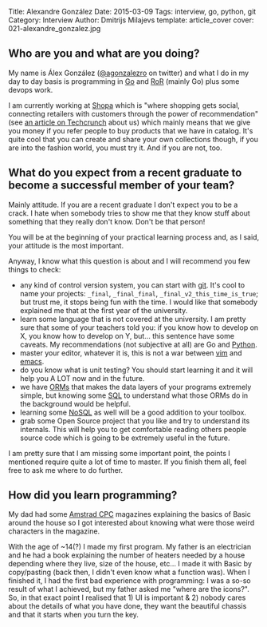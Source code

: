 Title: Alexandre González
Date: 2015-03-09
Tags: interview, go, python, git
Category: Interview
Author: Dmitrijs Milajevs
template: article_cover
cover: 021-alexandre_gonzalez.jpg


## Who are you and what are you doing?

My name is Álex González ([@agonzalezro](http://twitter.com/agonzalezro) on
twitter) and what I do in my day to day basis is programming in
[Go](https://golang.org/) and [RoR](http://rubyonrails.org/) (mainly Go) plus some
devops work.

I am currently working at [Shopa](http://shopa.com) which is "where shopping
gets social, connecting retailers with customers through the power of
recommendation" (see [an article on Techcrunch](http://techcrunch.com/2015/02/17/social-shopping-app-shopa-secures-11m-series-a-to-scale-internationally/)
about us) which mainly means that we give you money if you refer people to buy
products that we have in catalog. It's quite cool that you can create and share
your own collections though, if you are into the fashion world, you must try it.
And if you are not, too.

## What do you expect from a recent graduate to become a successful member of your team?

Mainly attitude. If you are a recent graduate I don't expect you to be a crack.
I hate when somebody tries to show me that they know stuff about something that
they really don't know. Don't be that person!

You will be at the beginning of your practical learning process and, as I said,
your attitude is the most important.

Anyway, I know what this question is about and I will recommend you few things
to check:

- any kind of control version system, you can start with
  [git](http://git-scm.com/). It's cool to name your projects: `_final`,
  `_final_final`, `_final_v2_this_time_is_true`; but trust me, it stops being fun
  with the time. I would like that somebody explained me that at the first year
  of the university.
- learn some language that is not covered at the university. I am pretty sure that
  some of your teachers told you: if you know how to develop on X, you know how
  to develop on Y, but... this sentence have some caveats. My recommendations
  (not subjective at all) are Go and [Python](https://www.python.org/).
- master your editor, whatever it is, this is not a war between
  [vim](http://www.vim.org/) and [emacs](http://www.gnu.org/software/emacs/).
- do you know what is unit testing? You should start learning it and it will
  help you A LOT now and in the future.
- we have [ORMs](http://en.wikipedia.org/wiki/Object-relational_mapping) that
  makes the data layers of your programs extremely simple, but knowing some
  [SQL](http://en.wikipedia.org/wiki/SQL) to understand what those ORMs do in the
  background would be helpful.
- learning some [NoSQL](http://en.wikipedia.org/wiki/NoSQL) as well will be a
  good addition to your toolbox.
- grab some Open Source project that you like and try to understand its
  internals. This will help you to get comfortable reading others people source
  code which is going to be extremely useful in the future.

I am pretty sure that I am missing some important point, the points I mentioned
require quite a lot of time to master. If you finish them all, feel free to ask
me where to do further.

## How did you learn programming?

My dad had some [Amstrad CPC](http://en.wikipedia.org/wiki/Amstrad_CPC)
magazines explaining the basics of Basic around the house so I got interested
about knowing what were those weird characters in the magazine.

With the age of ~14(?) I made my first program. My father is an electrician and
he had a book explaining the number of heaters needed by a house depending
where they live, size of the house, etc... I made it with Basic by
copy/pasting (back then, I didn't even know what a function was). When I
finished it, I had the first bad experience with programming: I was a so-so
result of what I achieved, but my father asked me "where are the icons?". So,
in that exact point I realised that 1) UI is important & 2) nobody cares about
the details of what you have done, they want the beautiful chassis and that it
starts when you turn the key.